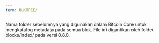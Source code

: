```yaml
---
term: BLKTREE/
---
```


Nama folder sebelumnya yang digunakan dalam Bitcoin Core untuk mengkatalog metadata pada semua blok. File ini digantikan oleh folder blocks/index/ pada versi 0.8.0.